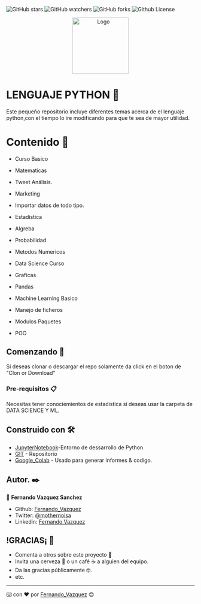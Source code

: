 
![GitHub stars](https://img.shields.io/github/stars/Chilangdon20/PYTHON?color=blueviolet)
![GitHub watchers](https://img.shields.io/github/watchers/Chilangdon20/PYTHON?color=important&logoColor=important)
![GitHub forks](https://img.shields.io/github/forks/Chilangdon20/PYTHON?color=success)
![Github License](https://img.shields.io/badge/LICENCE-MIT-red)

<p align="center">
  <a href="#">
    <img src="https://user-images.githubusercontent.com/61173776/85868768-5b1ca900-b790-11ea-8aab-1b40f8c6dadc.jpeg" alt="Logo" width="150" height="150">
  </a>


# LENGUAJE PYTHON 🐍

Este pequeño repositorio incluye diferentes temas acerca de el lenguaje python,con el tiempo lo ire modificando para que te sea de mayor utilidad.




# Contenido 🧐

* Curso Basico

* Matematicas

* Tweet Análisis.

* Marketing

* Importar datos de todo tipo.

* Estadistica

* Algreba

* Probabilidad

* Metodos Numericos

* Data Science Curso

* Graficas

* Pandas

* Machine Learning Basico

* Manejo de ficheros

* Modulos Paquetes

* POO

## Comenzando 🚀

Si deseas clonar o descargar el repo solamente da click en el boton de "Clon or Download"


### Pre-requisitos 📋

Necesitas tener conociemientos de estadistica si deseas usar la carpeta de DATA SCIENCE Y ML.



## Construido con 🛠️


* [JupyterNotebook](https://jupyter.org/try)-Entorno de dessarrollo de Python
* [GIT](https://github.com) - Repositorio
* [Google_Colab](https://colab.research.google.com) - Usado para generar informes & codigo.



## Autor. ✒️

👤 **Fernando Vazquez Sanchez**

- Github: [Fernando_Vazquez](https://github.com/Chilangdon20)
- Twitter: [@mothernoisa](https://twitter.com/mothernoisa?s=09&fbclid=IwAR0q1edvYvE9f1GtXzo5sK8WTBFZqpd6g1yGIVGtF4CLUYwSBOaUKziNEKg)
- Linkedin: [Fernando Vazquez](https://www.linkedin.com/in/fernando-vázquez-058189177/)
 

## !GRACIAS¡ 🎁

* Comenta a otros sobre este proyecto 📢
* Invita una cerveza 🍺 o un café ☕ a alguien del equipo. 
* Da las gracias públicamente 🤓.
* etc.


---
⌨️ con ❤️ por [Fernando_Vazquez](https://github.com/Chilangdon20) 😊
